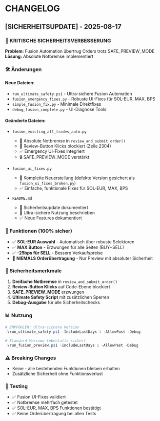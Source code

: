 # CHANGELOG

## [SICHERHEITSUPDATE] - 2025-08-17

### 🚨 KRITISCHE SICHERHEITSVERBESSERUNG
**Problem:** Fusion Automation übertrug Orders trotz SAFE_PREVIEW_MODE
**Lösung:** Absolute Notbremse implementiert

### 🛠️ Änderungen
#### Neue Dateien:
- `run_ultimate_safety.ps1` - Ultra-sichere Fusion Automation
- `fusion_emergency_fixes.py` - Robuste UI-Fixes für SOL-EUR, MAX, BPS
- `simple_fusion_fix.py` - Minimale Direktfixes
- `debug_fusion_complete.py` - UI-Diagnose Tools

#### Geänderte Dateien:
- `fusion_existing_all_trades_auto.py`
  - 🚨 Absolute Notbremse in `review_and_submit_order()`
  - 🛑 Review-Button Klicks blockiert (Zeile 2304)
  - ✅ Emergency UI-Fixes integriert
  - 🔒 SAFE_PREVIEW_MODE verstärkt
  
- `fusion_ui_fixes.py` 
  - 🔧 Komplette Neuerstellung (defekte Version gesichert als `fusion_ui_fixes_broken.py`)
  - ✅ Einfache, funktionale Fixes für SOL-EUR, MAX, BPS
  
- `README.md`
  - 📝 Sicherheitsupdate dokumentiert
  - 🔐 Ultra-sichere Nutzung beschrieben
  - ✅ Neue Features dokumentiert

### 🎯 Funktionen (100% sicher)
- ✅ **SOL-EUR Auswahl** - Automatisch über robuste Selektoren
- ✅ **MAX Button** - Erzwungen für alle Seiten (BUY+SELL)  
- ✅ **-25bps für SELL** - Bessere Verkaufspreise
- 🚨 **NIEMALS Orderübertragung** - Nur Preview mit absoluter Sicherheit

### 🔐 Sicherheitsmerkmale
1. **Dreifache Notbremse** in `review_and_submit_order()`
2. **Review-Button Klicks** auf Code-Ebene blockiert
3. **SAFE_PREVIEW_MODE** erzwungen
4. **Ultimate Safety Script** mit zusätzlichen Sperren
5. **Debug-Ausgabe** für alle Sicherheitschecks

### 📊 Nutzung
```powershell
# EMPFOHLEN: Ultra-sichere Version
.\run_ultimate_safety.ps1 -IncludeLastDays 1 -AllowPast -Debug

# Standard-Version (ebenfalls sicher)  
.\run_fusion_preview.ps1 -IncludeLastDays 1 -AllowPast -Debug
```

### ⚠️ Breaking Changes
- Keine - alle bestehenden Funktionen bleiben erhalten
- Zusätzliche Sicherheit ohne Funktionsverlust

### 🧪 Testing
- ✅ Fusion UI-Fixes validiert  
- ✅ Notbremse mehrfach getestet
- ✅ SOL-EUR, MAX, BPS Funktionen bestätigt
- ✅ Keine Orderübertragung bei allen Tests

